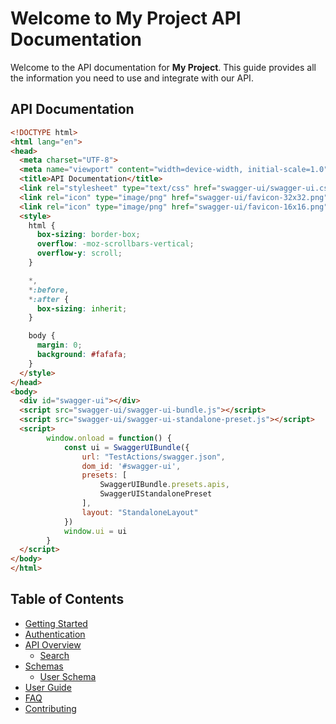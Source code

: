 # Welcome to My Project API Documentation

Welcome to the API documentation for **My Project**. This guide provides all the information you need to use and integrate with our API.

## API Documentation

```html
﻿<!DOCTYPE html>
<html lang="en">
<head>
  <meta charset="UTF-8">
  <meta name="viewport" content="width=device-width, initial-scale=1.0">
  <title>API Documentation</title>
  <link rel="stylesheet" type="text/css" href="swagger-ui/swagger-ui.css">
  <link rel="icon" type="image/png" href="swagger-ui/favicon-32x32.png" sizes="32x32" />
  <link rel="icon" type="image/png" href="swagger-ui/favicon-16x16.png" sizes="16x16" />
  <style>
    html {
      box-sizing: border-box;
      overflow: -moz-scrollbars-vertical;
      overflow-y: scroll;
    }

    *,
    *:before,
    *:after {
      box-sizing: inherit;
    }

    body {
      margin: 0;
      background: #fafafa;
    }
  </style>
</head>
<body>
  <div id="swagger-ui"></div>
  <script src="swagger-ui/swagger-ui-bundle.js"></script>
  <script src="swagger-ui/swagger-ui-standalone-preset.js"></script>
  <script>
        window.onload = function() {
            const ui = SwaggerUIBundle({
                url: "TestActions/swagger.json",
                dom_id: '#swagger-ui',
                presets: [
                    SwaggerUIBundle.presets.apis,
                    SwaggerUIStandalonePreset
                ],
                layout: "StandaloneLayout"
            })
            window.ui = ui
        }
  </script>
</body>
</html>
```

## Table of Contents

- [Getting Started](getting-started.md)
- [Authentication](authentication.md)
- [API Overview](api/overview.md)
  - [Search](api/endpoints/search.md)
- [Schemas](api/schemas/)
  - [User Schema](api/schemas/user-schema.md)
- [User Guide](user-guide.md)
- [FAQ](faq.md)
- [Contributing](contributing.md)
